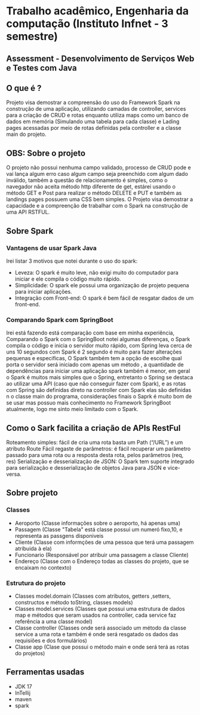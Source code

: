 # Trabalho acadêmico, Engenharia da computação (Instituto Infnet - 3 semestre)
## Assessment - Desenvolvimento de Serviços Web e Testes com Java

## O que é ?  
Projeto visa demostrar a compreensão do uso do Framework Spark na construção de uma aplicação,
utilizando camadas de controller, services para a criação de CRUD e rotas enquanto utiliza maps como um banco de
dados em memória (Simulando uma tabela para cada classe) e Lading pages acessadas por meio de rotas definidas pela controller e a classe main do projeto.
            

## OBS: Sobre o projeto
O projeto não possui nenhuma campo validado, processo de CRUD pode e vai lança algum erro caso algum campo seja preenchido com algum dado inválido,
também a questão de relacionamento é simples, como o navegador não aceita método http diferente de get, estárei usando o método GET e Post para realizar
o método DELETE e PUT e também as landings pages possuem uma CSS bem simples. O Projeto visa demostrar a capacidade e a compreenção de trabalhar com o Spark na
construção de uma API RSTFUL.

## Sobre Spark

### Vantagens de usar Spark Java
Irei listar 3 motivos que notei durante o uso do spark:
-	Leveza: O spark é muito leve, não exigi muito do computador para iniciar e ele compila o código muito rápido.
-	Simplicidade: O spark ele possui uma organização de projeto pequena para iniciar aplicações.
-	Integração com Front-end: O spark é bem fácil de resgatar dados de um front-end.

### Comparando Spark com SpringBoot
Irei está fazendo está comparação com base em minha experiência, Comparando o Spark com o SpringBoot notei algumas diferenças, 
o Spark compila o código e inicia o servidor muito rápido, com Spring leva cerca de uns 10 segundos com Spark é 2 segundo é muito para fazer 
alterações pequenas e especificas, O Spark também tem a opção de escolhe qual porta o servidor será iniciado com apenas um método , a quantidade de 
dependências para iniciar uma aplicação spark também é menor, em geral o Spark é muitos mais simples que o Spring, entretanto o Spring se destaca 
ao utilizar uma API (caso que não conseguir fazer com Spark), e as rotas com Spring são definidas direto na controller com Spark elas são definidas n
o classe main do programa, considerações finais o Saprk é muito bom de se usar mas possuo mais conhecimento no Framework SpringBoot atualmente, 
logo me sinto meio limitado com o Spark.

## Como o Sark facilita a criação de APIs RestFul
Roteamento simples: fácil de cria uma rota basta um Path (“/URL”) e um atributo Route
Fácil regaste de parâmetros: é fácil recuperar um parâmetro passado para uma rota ou a resposta desta rota, pelos parâmetros (req, res) 
Serialização e desserialização de JSON: O Spark tem suporte integrado para serialização e desserialização de objetos Java para JSON e vice-versa.

## Sobre projeto

### Classes
- Aeroporto (Classe informações sobre o aeroporto, há apenas uma)
- Passagem (Classe "Tabela" está classe possui um numeró fixo,10, e representa as passgens disponiveis
- Cliente (Classe com informções de uma pessoa que terá uma passagem atribuida à ela)
- Funcionario (Responsável por atribuir uma passagem a classe Cliente)
- Endereço (Classe com o Endereço todas as classes do projeto, que se encaixam no contexto)

### Estrutura do projeto
- Classes model.domain (Classes com atributos, getters ,setters, constructos e método toString, classes models)
- Classes model.services (Classes que possui uma estrutura de dados map e métodos que seram usados na controller, cada service faz referência a uma classe model)
- Classe controller (Classes onde será associado um método da classe service a uma rota e também é onde será resgatado os dados das requisiões e dos formulários)
- Classe app (Clase que possui o método main e onde será terá as rotas do projetos)

## Ferramentas usadas
- JDK 17
- InTellij
- maven
- spark


